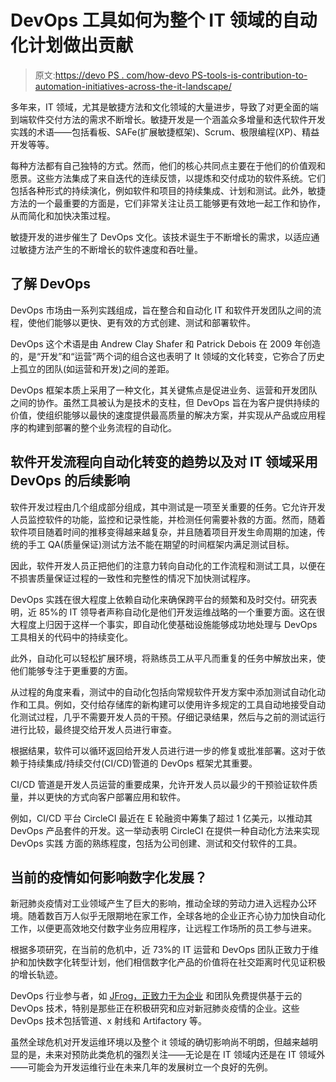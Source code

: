 # DevOps 工具如何为整个 IT 领域的自动化计划做出贡献

> 原文:[https://devo PS . com/how-devo PS-tools-is-contribution-to-automation-initiatives-across-the-it-landscape/](https://devops.com/how-devops-tools-are-contributing-to-automation-initiatives-across-the-it-landscape/)

多年来，IT 领域，尤其是敏捷方法和文化领域的大量进步，导致了对更全面的端到端软件交付方法的需求不断增长。敏捷开发是一个涵盖众多增量和迭代软件开发实践的术语——包括看板、SAFe(扩展敏捷框架)、Scrum、极限编程(XP)、精益开发等等。

每种方法都有自己独特的方式。然而，他们的核心共同点主要在于他们的价值观和愿景。这些方法集成了来自迭代的连续反馈，以提炼和交付成功的软件系统。它们包括各种形式的持续演化，例如软件和项目的持续集成、计划和测试。此外，敏捷方法的一个最重要的方面是，它们非常关注让员工能够更有效地一起工作和协作，从而简化和加快决策过程。

敏捷开发的进步催生了 DevOps 文化。该技术诞生于不断增长的需求，以适应通过敏捷方法产生的不断增长的软件速度和吞吐量。

## **了解 DevOps**

DevOps 市场由一系列实践组成，旨在整合和自动化 IT 和软件开发团队之间的流程，使他们能够以更快、更有效的方式创建、测试和部署软件。

DevOps 这个术语是由 Andrew Clay Shafer 和 Patrick Debois 在 2009 年创造的，是“开发”和“运营”两个词的组合这也表明了 It 领域的文化转变，它弥合了历史上孤立的团队(如运营和开发)之间的差距。

DevOps 框架本质上采用了一种文化，其关键焦点是促进业务、运营和开发团队之间的协作。虽然工具被认为是技术的支柱，但 DevOps 旨在为客户提供持续的价值，使组织能够以最快的速度提供最高质量的解决方案，并实现从产品或应用程序的构建到部署的整个业务流程的自动化。

## **软件开发流程向自动化转变的趋势以及对 IT 领域采用 DevOps 的后续影响**

软件开发过程由几个组成部分组成，其中测试是一项至关重要的任务。它允许开发人员监控软件的功能，监控和记录性能，并检测任何需要补救的方面。然而，随着软件项目随着时间的推移变得越来越复杂，并且随着项目开发生命周期的加速，传统的手工 QA(质量保证)测试方法不能在期望的时间框架内满足测试目标。

因此，软件开发人员正把他们的注意力转向自动化的工作流程和测试工具，以便在不损害质量保证过程的一致性和完整性的情况下加快测试程序。

DevOps 实践在很大程度上依赖自动化来确保跨平台的频繁和及时交付。研究表明，近 85%的 IT 领导者声称自动化是他们开发运维战略的一个重要方面。这在很大程度上归因于这样一个事实，即自动化使基础设施能够成功地处理与 DevOps 工具相关的代码中的持续变化。

此外，自动化可以轻松扩展环境，将熟练员工从平凡而重复的任务中解放出来，使他们能够专注于更重要的方面。

从过程的角度来看，测试中的自动化包括向常规软件开发方案中添加测试自动化动作和工具。例如，交付给存储库的新构建可以使用许多规定的工具自动地接受自动化测试过程，几乎不需要开发人员的干预。仔细记录结果，然后与之前的测试运行进行比较，最终提交给开发人员进行审查。

根据结果，软件可以循环返回给开发人员进行进一步的修复或批准部署。这对于依赖于持续集成/持续交付(CI/CD)管道的 DevOps 框架尤其重要。

CI/CD 管道是开发人员运营的重要成果，允许开发人员以最少的干预验证软件质量，并以更快的方式向客户部署应用和软件。

例如，CI/CD 平台 CircleCI 最近在 E 轮融资中筹集了超过 1 亿美元，以推动其 DevOps 产品套件的开发。这一举动表明 CircleCI 在提供一种自动化方法来实现 DevOps 实践 方面的熟练程度，包括为公司创建、测试和交付软件的工具。

## **当前的疫情如何影响数字化发展？**

新冠肺炎疫情对工业领域产生了巨大的影响，推动全球的劳动力进入远程办公环境。随着数百万人似乎无限期地在家工作，全球各地的企业正齐心协力加快自动化工作，以便更高效地交付数字业务应用程序，让远程工作场所的员工参与进来。

根据多项研究，在当前的危机中，近 73%的 IT 运营和 DevOps 团队正致力于维护和加快数字化转型计划，他们相信数字化产品的价值将在社交距离时代见证积极的增长轨迹。

DevOps 行业参与者，如 [JFrog，正致力于为企业](https://devops.com/jfrog-makes-free-devops-resources-available-for-covid-19-projects/) 和团队免费提供基于云的 DevOps 技术，特别是那些正在积极研究和应对新冠肺炎疫情的企业。这些 DevOps 技术包括管道、x 射线和 Artifactory 等。

虽然全球危机对开发运维环境以及整个 it 领域的确切影响尚不明朗，但越来越明显的是，未来对预防此类危机的强烈关注——无论是在 IT 领域内还是在 IT 领域外——可能会为开发运维行业在未来几年的发展树立一个良好的先例。